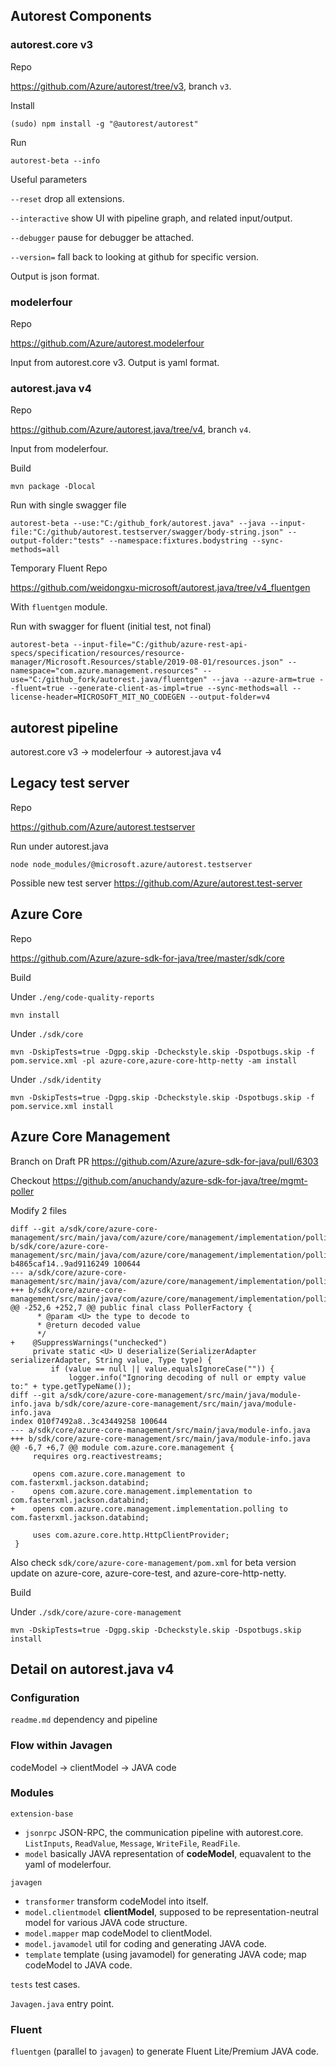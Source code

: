 ## Autorest Components ##

### autorest.core v3 ###

Repo

https://github.com/Azure/autorest/tree/v3, branch `v3`.

Install

`(sudo) npm install -g "@autorest/autorest"`

Run

`autorest-beta --info`

Useful parameters

`--reset` drop all extensions.

`--interactive` show UI with pipeline graph, and related input/output.

`--debugger` pause for debugger be attached.

`--version=` fall back to looking at github for specific version.

Output is json format.

### modelerfour ###

Repo

https://github.com/Azure/autorest.modelerfour

Input from autorest.core v3. Output is yaml format.

### autorest.java v4 ###

Repo

https://github.com/Azure/autorest.java/tree/v4, branch `v4`.

Input from modelerfour.

Build

`mvn package -Dlocal`

Run with single swagger file

`autorest-beta --use:"C:/github_fork/autorest.java" --java --input-file:"C:/github/autorest.testserver/swagger/body-string.json" --output-folder:"tests" --namespace:fixtures.bodystring --sync-methods=all`

Temporary Fluent Repo

https://github.com/weidongxu-microsoft/autorest.java/tree/v4_fluentgen

With `fluentgen` module.

Run with swagger for fluent (initial test, not final)

`autorest-beta --input-file="C:/github/azure-rest-api-specs/specification/resources/resource-manager/Microsoft.Resources/stable/2019-08-01/resources.json" --namespace="com.azure.management.resources" --use="C:/github_fork/autorest.java/fluentgen" --java --azure-arm=true --fluent=true --generate-client-as-impl=true --sync-methods=all --license-header=MICROSOFT_MIT_NO_CODEGEN --output-folder=v4`

## autorest pipeline ##

autorest.core v3 -> modelerfour -> autorest.java v4

## Legacy test server ##

Repo

https://github.com/Azure/autorest.testserver

Run under autorest.java

`node node_modules/@microsoft.azure/autorest.testserver`

Possible new test server https://github.com/Azure/autorest.test-server

## Azure Core ##

Repo

https://github.com/Azure/azure-sdk-for-java/tree/master/sdk/core

Build

Under `./eng/code-quality-reports`

`mvn install`

Under `./sdk/core`

`mvn -DskipTests=true -Dgpg.skip -Dcheckstyle.skip -Dspotbugs.skip -f pom.service.xml -pl azure-core,azure-core-http-netty -am install`

Under `./sdk/identity`

`mvn -DskipTests=true -Dgpg.skip -Dcheckstyle.skip -Dspotbugs.skip -f pom.service.xml install`

## Azure Core Management ##

Branch on Draft PR https://github.com/Azure/azure-sdk-for-java/pull/6303

Checkout https://github.com/anuchandy/azure-sdk-for-java/tree/mgmt-poller

Modify 2 files

```
diff --git a/sdk/core/azure-core-management/src/main/java/com/azure/core/management/implementation/polling/PollerFactory.java b/sdk/core/azure-core-management/src/main/java/com/azure/core/management/implementation/polling/PollerFactory.javaindex b4865caf14..9ad9116249 100644
--- a/sdk/core/azure-core-management/src/main/java/com/azure/core/management/implementation/polling/PollerFactory.java
+++ b/sdk/core/azure-core-management/src/main/java/com/azure/core/management/implementation/polling/PollerFactory.java
@@ -252,6 +252,7 @@ public final class PollerFactory {
      * @param <U> the type to decode to
      * @return decoded value
      */
+    @SuppressWarnings("unchecked")
     private static <U> U deserialize(SerializerAdapter serializerAdapter, String value, Type type) {
         if (value == null || value.equalsIgnoreCase("")) {
             logger.info("Ignoring decoding of null or empty value to:" + type.getTypeName());
diff --git a/sdk/core/azure-core-management/src/main/java/module-info.java b/sdk/core/azure-core-management/src/main/java/module-info.java
index 010f7492a8..3c43449258 100644
--- a/sdk/core/azure-core-management/src/main/java/module-info.java
+++ b/sdk/core/azure-core-management/src/main/java/module-info.java
@@ -6,7 +6,7 @@ module com.azure.core.management {
     requires org.reactivestreams;

     opens com.azure.core.management to com.fasterxml.jackson.databind;
-    opens com.azure.core.management.implementation to com.fasterxml.jackson.databind;
+    opens com.azure.core.management.implementation.polling to com.fasterxml.jackson.databind;

     uses com.azure.core.http.HttpClientProvider;
 }
```

Also check `sdk/core/azure-core-management/pom.xml` for beta version update on azure-core, azure-core-test, and azure-core-http-netty.

Build

Under `./sdk/core/azure-core-management`

`mvn -DskipTests=true -Dgpg.skip -Dcheckstyle.skip -Dspotbugs.skip install`

## Detail on autorest.java v4 ##

### Configuration ###

`readme.md` dependency and pipeline

### Flow within Javagen ###

codeModel -> clientModel -> JAVA code

### Modules ###

`extension-base`
- `jsonrpc` JSON-RPC, the communication pipeline with autorest.core. `ListInputs`, `ReadValue`, `Message`, `WriteFile`, `ReadFile`.
- `model` basically JAVA representation of **codeModel**, equavalent to the yaml of modelerfour.

`javagen`
- `transformer` transform codeModel into itself.
- `model.clientmodel` **clientModel**, supposed to be representation-neutral model for various JAVA code structure.
- `model.mapper` map codeModel to clientModel.
- `model.javamodel` util for coding and generating JAVA code.
- `template` template (using javamodel) for generating JAVA code; map codeModel to JAVA code.

`tests` test cases.

`Javagen.java` entry point.

### Fluent ###

`fluentgen` (parallel to `javagen`) to generate Fluent Lite/Premium JAVA code.
